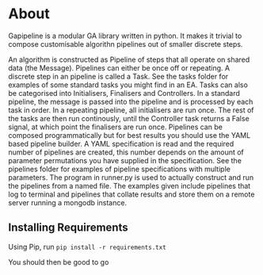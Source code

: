 About
==========
Gapipeline is a modular GA library written in python. It makes it trivial to compose customisable algorithn pipelines out of smaller discrete steps.

An algorithm is constructed as Pipeline of steps that all operate on shared data (the Message).
Pipelines can either be once off or repeating.
A discrete step in an pipeline is called a Task.
See the tasks folder for examples of some standard tasks you might find in an EA.
Tasks can also be categorised into Initialisers, Finalisers and Controllers.
In a standard pipeline, the message is passed into the pipeline and is processed by each task in order.
In a repeating pipeline, all initialisers are run once.
The rest of the tasks are then run continously, until the Controller task returns a False signal, at which point the finalisers are run once.
Pipelines can be composed programmatically but for best results you should use the YAML based pipeline builder.
A YAML specification is read and the required number of pipelines are created, this number depends on the amount of parameter permutations you have supplied in the specification.
See the pipelines folder for examples of pipeline specifications with multiple parameters.
The program in runner.py is used to actually construct and run the pipelines from a named file.
The examples given include pipelines that log to terminal and pipelines that collate results and store them on a remote server running a mongodb instance.

Installing Requirements
-----------------------
Using Pip, run `pip install -r requirements.txt`

You should then be good to go
